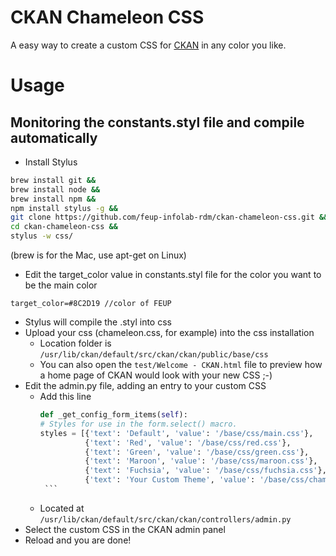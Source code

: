 # CKAN Chameleon CSS
A easy way to create a custom CSS for [CKAN](http://ckan.org) in any color you like.

# Usage

## Monitoring the constants.styl file and compile automatically

- Install Stylus
```bash
brew install git &&
brew install node &&
brew install npm &&
npm install stylus -g &&
git clone https://github.com/feup-infolab-rdm/ckan-chameleon-css.git &&
cd ckan-chameleon-css &&
stylus -w css/
```
(brew is for the Mac, use apt-get on Linux)

- Edit the target_color value in constants.styl file for the color you want to be the main color 
```stylus
target_color=#8C2D19 //color of FEUP
```

- Stylus will compile the .styl into css
- Upload your css (chameleon.css, for example) into the css installation
  - Location folder is `/usr/lib/ckan/default/src/ckan/ckan/public/base/css`
  - You can also open the `test/Welcome - CKAN.html` file to preview how a home page of CKAN would look with your new CSS  ;-)
- Edit the admin.py file, adding an entry to your custom CSS 
  - Add this line
       ```python
       def _get_config_form_items(self):
       # Styles for use in the form.select() macro.
       styles = [{'text': 'Default', 'value': '/base/css/main.css'},
                 {'text': 'Red', 'value': '/base/css/red.css'},
                 {'text': 'Green', 'value': '/base/css/green.css'},
                 {'text': 'Maroon', 'value': '/base/css/maroon.css'},
                 {'text': 'Fuchsia', 'value': '/base/css/fuchsia.css'},                  
                 {'text': 'Your Custom Theme', 'value': '/base/css/chameleon.css'}] # <<<<<<<<<< NEW LINE
        ```
  
  - Located at `/usr/lib/ckan/default/src/ckan/ckan/controllers/admin.py`
- Select the custom CSS in the CKAN admin panel
- Reload and you are done!
